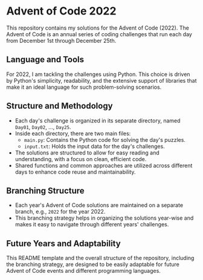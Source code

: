 # Advent of Code 2022

This repository contains my solutions for the Advent of Code (2022). The Advent of Code is an annual series of coding challenges that run each day from December 1st through December 25th.

## Language and Tools

For 2022, I am tackling the challenges using Python. This choice is driven by Python's simplicity, readability, and the extensive support of libraries that make it an ideal language for such problem-solving scenarios.

## Structure and Methodology

- Each day's challenge is organized in its separate directory, named `Day01`, `Day02`, ..., `Day25`.
- Inside each directory, there are two main files:
  - `main.py`: Contains the Python code for solving the day's puzzles.
  - `input.txt`: Holds the input data for the day's challenges.
- The solutions are structured to allow for easy reading and understanding, with a focus on clean, efficient code.
- Shared functions and common approaches are utilized across different days to enhance code reuse and maintainability.

## Branching Structure

- Each year's Advent of Code solutions are maintained on a separate branch, e.g., `2022` for the year 2022.
- This branching strategy helps in organizing the solutions year-wise and makes it easy to navigate through different years' challenges.

## Future Years and Adaptability

This README template and the overall structure of the repository, including the branching strategy, are designed to be easily adaptable for future Advent of Code events and different programming languages.
